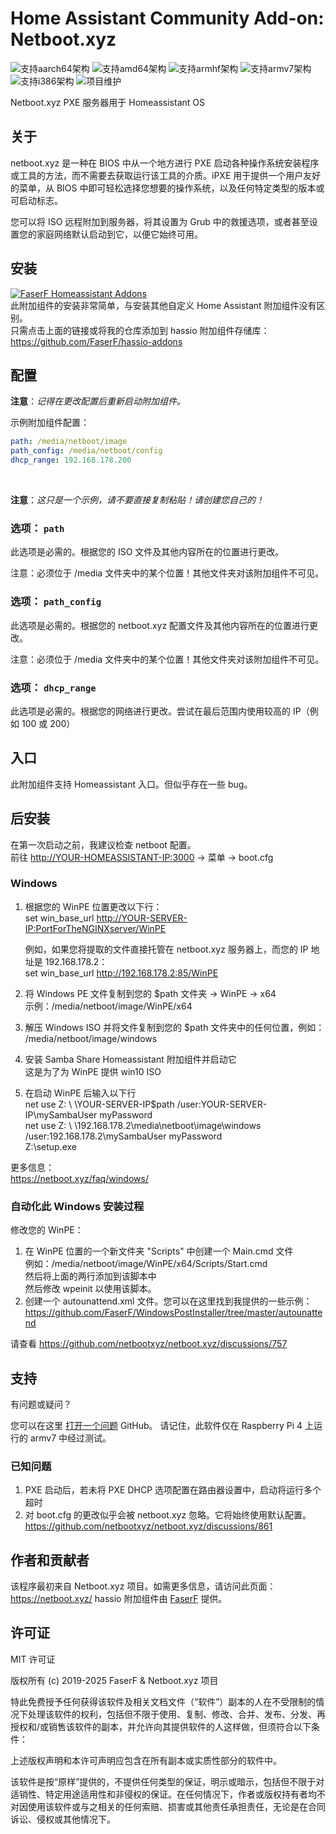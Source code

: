 # Home Assistant Community Add-on: Netboot.xyz
![支持aarch64架构][aarch64-shield] ![支持amd64架构][amd64-shield] ![支持armhf架构][armhf-shield] ![支持armv7架构][armv7-shield] ![支持i386架构][i386-shield]
![项目维护][maintenance-shield]

Netboot.xyz PXE 服务器用于 Homeassistant OS

## 关于

netboot.xyz 是一种在 BIOS 中从一个地方进行 PXE 启动各种操作系统安装程序或工具的方法，而不需要去获取运行该工具的介质。iPXE 用于提供一个用户友好的菜单，从 BIOS 中即可轻松选择您想要的操作系统，以及任何特定类型的版本或可启动标志。

您可以将 ISO 远程附加到服务器，将其设置为 Grub 中的救援选项，或者甚至设置您的家庭网络默认启动到它，以便它始终可用。

## 安装

[![FaserF Homeassistant Addons](https://my.home-assistant.io/badges/supervisor_add_addon_repository.svg)](https://my.home-assistant.io/redirect/supervisor_add_addon_repository/?repository_url=https%3A%2F%2Fgithub.com%2FFaserF%2Fhassio-addons)
<br />
此附加组件的安装非常简单，与安装其他自定义 Home Assistant 附加组件没有区别。<br />
只需点击上面的链接或将我的仓库添加到 hassio 附加组件存储库： <https://github.com/FaserF/hassio-addons>

## 配置

**注意**：_记得在更改配置后重新启动附加组件。_

示例附加组件配置：

```yaml
path: /media/netboot/image
path_config: /media/netboot/config
dhcp_range: 192.168.178.200
```
<br />

**注意**：_这只是一个示例，请不要直接复制粘贴！请创建您自己的！_

### 选项： `path`

此选项是必需的。根据您的 ISO 文件及其他内容所在的位置进行更改。

注意：必须位于 /media 文件夹中的某个位置！其他文件夹对该附加组件不可见。

### 选项： `path_config`

此选项是必需的。根据您的 netboot.xyz 配置文件及其他内容所在的位置进行更改。

注意：必须位于 /media 文件夹中的某个位置！其他文件夹对该附加组件不可见。

### 选项： `dhcp_range`

此选项是必需的。根据您的网络进行更改。尝试在最后范围内使用较高的 IP（例如 100 或 200）

## 入口

此附加组件支持 Homeassistant 入口。但似乎存在一些 bug。

## 后安装
在第一次启动之前，我建议检查 netboot 配置。<br />
前往 <http://YOUR-HOMEASSISTANT-IP:3000> -> 菜单 -> boot.cfg<br />

### Windows
1. 根据您的 WinPE 位置更改以下行： <br />
   set win_base_url <http://YOUR-SERVER-IP:PortForTheNGINXserver/WinPE> <br />

   例如，如果您将提取的文件直接托管在 netboot.xyz 服务器上，而您的 IP 地址是 192.168.178.2： <br />
   set win_base_url <http://192.168.178.2:85/WinPE> <br />

2. 将 Windows PE 文件复制到您的 $path 文件夹 -> WinPE -> x64<br />
   示例：/media/netboot/image/WinPE/x64<br />

3. 解压 Windows ISO 并将文件复制到您的 $path 文件夹中的任何位置，例如：<br />
   /media/netboot/image/windows<br />

4. 安装 Samba Share Homeassistant 附加组件并启动它<br />
   这是为了为 WinPE 提供 win10 ISO<br />

5. 在启动 WinPE 后输入以下行<br />
net use Z: \ \YOUR-SERVER-IP\$path /user:YOUR-SERVER-IP\mySambaUser myPassword<br />
net use Z: \ \192.168.178.2\media\netboot\image\windows /user:192.168.178.2\mySambaUser myPassword<br />
Z:\setup.exe <br />

更多信息： <br />
<https://netboot.xyz/faq/windows/>

### 自动化此 Windows 安装过程

修改您的 WinPE：<br />
1. 在 WinPE 位置的一个新文件夹 "Scripts" 中创建一个 Main.cmd 文件 <br />
   例如：/media/netboot/image/WinPE/x64/Scripts/Start.cmd<br />
   然后将上面的两行添加到该脚本中<br />
   然后修改 wpeinit 以使用该脚本。
2. 创建一个 autounattend.xml 文件。您可以在这里找到我提供的一些示例： <https://github.com/FaserF/WindowsPostInstaller/tree/master/autounattend><br />

请查看 <https://github.com/netbootxyz/netboot.xyz/discussions/757><br />

## 支持

有问题或疑问？

您可以在这里 [打开一个问题][issue] GitHub。
请记住，此软件仅在 Raspberry Pi 4 上运行的 armv7 中经过测试。

### 已知问题
1. PXE 启动后，若未将 PXE DHCP 选项配置在路由器设置中，启动将运行多个超时<br />
2. 对 boot.cfg 的更改似乎会被 netboot.xyz 忽略。它将始终使用默认配置。 <https://github.com/netbootxyz/netboot.xyz/discussions/861> <br />

## 作者和贡献者

该程序最初来自 Netboot.xyz 项目。如需更多信息，请访问此页面： <https://netboot.xyz/>
hassio 附加组件由 [FaserF] 提供。

## 许可证

MIT 许可证

版权所有 (c) 2019-2025 FaserF & Netboot.xyz 项目

特此免费授予任何获得该软件及相关文档文件（“软件”）副本的人在不受限制的情况下处理该软件的权利，包括但不限于使用、复制、修改、合并、发布、分发、再授权和/或销售该软件的副本，并允许向其提供软件的人这样做，但须符合以下条件：

上述版权声明和本许可声明应包含在所有副本或实质性部分的软件中。

该软件是按“原样”提供的，不提供任何类型的保证，明示或暗示，包括但不限于对适销性、特定用途适用性和非侵权的保证。在任何情况下，作者或版权持有者均不对因使用该软件或与之相关的任何索赔、损害或其他责任承担责任，无论是在合同诉讼、侵权或其他情况下。

[maintenance-shield]: https://img.shields.io/maintenance/yes/2025.svg
[aarch64-shield]: https://img.shields.io/badge/aarch64-yes-green.svg
[amd64-shield]: https://img.shields.io/badge/amd64-yes-green.svg
[armhf-shield]: https://img.shields.io/badge/armhf-yes-green.svg
[armv7-shield]: https://img.shields.io/badge/armv7-yes-green.svg
[i386-shield]: https://img.shields.io/badge/i386-yes-green.svg
[FaserF]: https://github.com/FaserF/
[issue]: https://github.com/FaserF/hassio-addons/issues